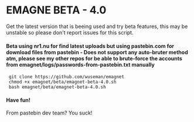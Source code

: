 # EMAGNE BETA - 4.0

Get the latest version that is beeing used and try beta features, this may be unstable so please don't report issues for this script.

#### Beta using nr1.nu for find latest uploads but using pastebin.com for download files from pastebin - Does not support any auto-bruter method atm, please see my other repos for be able to brute-force the accounts from emagnet/logs/passwords-from-pastebin.txt manually
     git clone https://github.com/wuseman/emagnet
     chmod +x emagnet/beta/emagnet-beta-4.0.sh
     bash emagnet/beta/emagnet-beta-4.0.sh

#### Have fun!

From pastebin dev team? You suck! 

